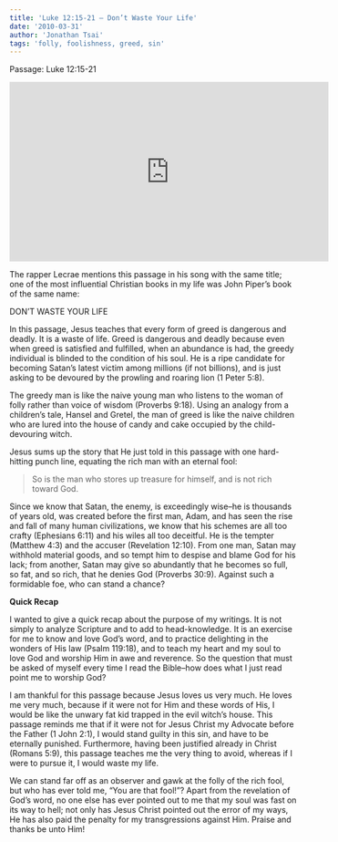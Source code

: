 ```yaml
---
title: 'Luke 12:15-21 – Don’t Waste Your Life'
date: '2010-03-31'
author: 'Jonathan Tsai'
tags: 'folly, foolishness, greed, sin'
---
```

Passage: Luke 12:15-21

<iframe width="560" height="315" src="https://www.youtube.com/embed/7RWEllqh5J0" title="YouTube video player" frameborder="0" allow="accelerometer; autoplay; clipboard-write; encrypted-media; gyroscope; picture-in-picture" allowfullscreen></iframe>

The rapper Lecrae mentions this passage in his song with the same title; one of the most influential Christian books in my life was John Piper’s book of the same name:

DON’T WASTE YOUR LIFE

In this passage, Jesus teaches that every form of greed is dangerous and deadly. It is a waste of life. Greed is dangerous and deadly because even when greed is satisfied and fulfilled, when an abundance is had, the greedy individual is blinded to the condition of his soul. He is a ripe candidate for becoming Satan’s latest victim among millions (if not billions), and is just asking to be devoured by the prowling and roaring lion (1 Peter 5:8).

The greedy man is like the naive young man who listens to the woman of folly rather than voice of wisdom (Proverbs 9:18). Using an analogy from a children’s tale, Hansel and Gretel, the man of greed is like the naive children who are lured into the house of candy and cake occupied by the child-devouring witch.

Jesus sums up the story that He just told in this passage with one hard-hitting punch line, equating the rich man with an eternal fool:

> So is the man who stores up treasure for himself, and is not rich toward God.

Since we know that Satan, the enemy, is exceedingly wise–he is thousands of years old, was created before the first man, Adam, and has seen the rise and fall of many human civilizations, we know that his schemes are all too crafty (Ephesians 6:11) and his wiles all too deceitful. He is the tempter (Matthew 4:3) and the accuser (Revelation 12:10). From one man, Satan may withhold material goods, and so tempt him to despise and blame God for his lack; from another, Satan may give so abundantly that he becomes so full, so fat, and so rich, that he denies God (Proverbs 30:9).  Against such a formidable foe, who can stand a chance?

**Quick Recap**

I wanted to give a quick recap about the purpose of my writings. It is not simply to analyze Scripture and to add to head-knowledge. It is an exercise for me to know and love God’s word, and to practice delighting in the wonders of His law (Psalm 119:18), and to teach my heart and my soul to love God and worship Him in awe and reverence. So the question that must be asked of myself every time I read the Bible–how does what I just read point me to worship God?

I am thankful for this passage because Jesus loves us very much. He loves me very much, because if it were not for Him and these words of His, I would be like the unwary fat kid trapped in the evil witch’s house. This passage reminds me that if it were not for Jesus Christ my Advocate before the Father (1 John 2:1), I would stand guilty in this sin, and have to be eternally punished. Furthermore, having been justified already in Christ (Romans 5:9), this passage teaches me the very thing to avoid, whereas if I were to pursue it, I would waste my life.

We can stand far off as an observer and gawk at the folly of the rich fool, but who has ever told me, “You are that fool!”? Apart from the revelation of God’s word, no one else has ever pointed out to me that my soul was fast on its way to hell; not only has Jesus Christ pointed out the error of my ways, He has also paid the penalty for my transgressions against Him. Praise and thanks be unto Him!
